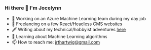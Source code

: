 ### Hi there 👋 I'm Jocelynn
- 🔭 Working on an Azure Machine Learning team during my day job
- 🧭 Freelancing on a few React/Headless CMS websites 
- 🖋️ Writing about my technical/hobbyist adventures [here](https://blog.jocelynnlearns.com/)
- 🌱 Learning about Machine Learning algorithms 
- 📫 How to reach me: jrthartwig@gmail.com 
